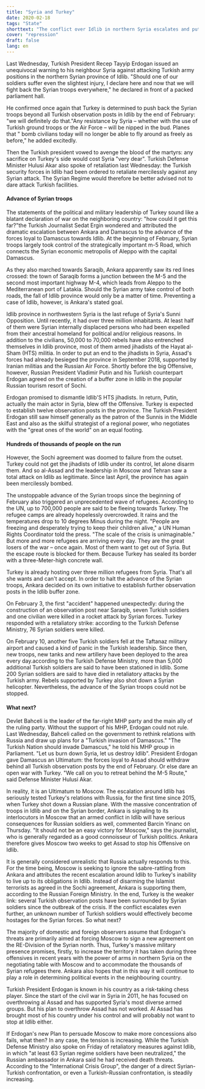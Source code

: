 ```yaml
---
title: "Syria and Turkey"
date: 2020-02-18
tags: "State"
shorttext: "The conflict over Idlib in northern Syria escalates and puts the Turkish-Russian relationship seriously to the test."
cover: "repression"
draft: false
lang: en
---
```


Last Wednesday, Turkish President Recep Tayyip Erdogan issued an unequivocal warning to his neighbour Syria against attacking Turkish army positions in the northern Syrian province of Idlib. "Should one of our soldiers suffer even the slightest injury, I declare here and now that we will fight back the Syrian troops everywhere," he declared in front of a packed parliament hall.

He confirmed once again that Turkey is determined to push back the Syrian troops beyond all Turkish observation posts in Idlib by the end of February: "we will definitely do that."Any resistance by Syria – whether with the use of Turkish ground troops or the Air Force – will be nipped in the bud. Planes that " bomb civilians today will no longer be able to fly around as freely as before," he added excitedly.

Then the Turkish president vowed to avenge the blood of the martyrs: any sacrifice on Turkey's side would cost Syria "very dear". Turkish Defense Minister Hulusi Akar also spoke of retaliation last Wednesday: the Turkish security forces in Idlib had been ordered to retaliate mercilessly against any Syrian attack. The Syrian Regime would therefore be better advised not to dare attack Turkish facilities.

#### Advance of Syrian troops

The statements of the political and military leadership of Turkey sound like a blatant declaration of war on the neighboring country: "how could it get this far?"the Turkish Journalist Sedat Ergin wondered and attributed the dramatic escalation between Ankara and Damascus to the advance of the forces loyal to Damascus towards Idlib. At the beginning of February, Syrian troops largely took control of the strategically important m-5 Road, which connects the Syrian economic metropolis of Aleppo with the capital Damascus.

As they also marched towards Saraqib, Ankara apparently saw its red lines crossed: the town of Saraqib forms a junction between the M-5 and the second most important highway M-4, which leads from Aleppo to the Mediterranean port of Latakia. Should the Syrian army take control of both roads, the fall of Idlib province would only be a matter of time. Preventing a case of Idlib, however, is Ankara's stated goal.

Idlib province in northwestern Syria is the last refuge of Syria's Sunni Opposition. Until recently, it had over three million inhabitants. At least half of them were Syrian internally displaced persons who had been expelled from their ancestral homeland for political and/or religious reasons. In addition to the civilians, 50,000 to 70,000 rebels have also entrenched themselves in Idlib province, most of them armed jihadists of the Hayat al-Sham (HTS) militia. In order to put an end to the jihadists in Syria, Assad's forces had already besieged the province in September 2018, supported by Iranian militias and the Russian Air Force. Shortly before the big Offensive, however, Russian President Vladimir Putin and his Turkish counterpart Erdogan agreed on the creation of a buffer zone in Idlib in the popular Russian tourism resort of Sochi.

Erdogan promised to dismantle Idlib'S HTS jihadists. In return, Putin, actually the main actor in Syria, blew off the Offensive. Turkey is expected to establish twelve observation posts in the province. The Turkish President Erdogan still saw himself generally as the patron of the Sunnis in the Middle East and also as the skilful strategist of a regional power, who negotiates with the "great ones of the world" on an equal footing.

#### Hundreds of thousands of people on the run

However, the Sochi agreement was doomed to failure from the outset. Turkey could not get the jihadists of Idlib under its control, let alone disarm them. And so al-Assad and the leadership in Moscow and Tehran saw a total attack on Idlib as legitimate. Since last April, the province has again been mercilessly bombed.

The unstoppable advance of the Syrian troops since the beginning of February also triggered an unprecedented wave of refugees. According to the UN, up to 700,000 people are said to be fleeing towards Turkey. The refugee camps are already hopelessly overcrowded. It rains and the temperatures drop to 10 degrees Minus during the night. "People are freezing and desperately trying to keep their children alive," a UN Human Rights Coordinator told the press. "The scale of the crisis is unimaginable." But more and more refugees are arriving every day. They are the great losers of the war – once again. Most of them want to get out of Syria. But the escape route is blocked for them. Because Turkey has sealed its border with a three-Meter-high concrete wall.

Turkey is already hosting over three million refugees from Syria. That's all she wants and can't accept. In order to halt the advance of the Syrian troops, Ankara decided on its own initiative to establish further observation posts in the Idlib buffer zone.

On February 3, the first "accident" happened unexpectedly: during the construction of an observation post near Saraqib, seven Turkish soldiers and one civilian were killed in a rocket attack by Syrian forces. Turkey responded with a retaliatory strike: according to the Turkish Defense Ministry, 76 Syrian soldiers were killed.

On February 10, another five Turkish soldiers fell at the Taftanaz military airport and caused a kind of panic in the Turkish leadership. Since then, new troops, new tanks and new artillery have been deployed to the area every day.according to the Turkish Defense Ministry, more than 5,000 additional Turkish soldiers are said to have been stationed in Idlib. Some 200 Syrian soldiers are said to have died in retaliatory attacks by the Turkish army. Rebels supported by Turkey also shot down a Syrian helicopter. Nevertheless, the advance of the Syrian troops could not be stopped.

#### What next?

Devlet Bahceli is the leader of the far-right MHP party and the main ally of the ruling party. Without the support of his MHP, Erdogan could not rule. Last Wednesday, Bahceli called on the government to rethink relations with Russia and draw up plans for a "Turkish invasion of Damascus." "The Turkish Nation should invade Damascus," he told his MHP group in Parliament. "Let us burn down Syria, let us destroy Idlib". President Erdogan gave Damascus an Ultimatum: the forces loyal to Assad should withdraw behind all Turkish observation posts by the end of February. Or else dare an open war with Turkey. "We call on you to retreat behind the M-5 Route," said Defense Minister Hulusi Akar.

In reality, it is an Ultimatum to Moscow. The escalation around Idlib has seriously tested Turkey's relations with Russia, for the first time since 2015, when Turkey shot down a Russian plane. With the massive concentration of troops in Idlib and on the Syrian border, Ankara is signaling to its interlocutors in Moscow that an armed conflict in Idlib will have serious consequences for Russian soldiers as well, commented Barcin Yinanc on Thursday. "It should not be an easy victory for Moscow," says the journalist, who is generally regarded as a good connoisseur of Turkish politics. Ankara therefore gives Moscow two weeks to get Assad to stop his Offensive on Idlib.

It is generally considered unrealistic that Russia actually responds to this. For the time being, Moscow is seeking to ignore the sabre-rattling from Ankara and attributes the recent escalation around Idlib to Turkey's inability to live up to its obligations in Idlib. Instead of disarming the Islamist terrorists as agreed in the Sochi agreement, Ankara is supporting them, according to the Russian Foreign Ministry. In the end, Turkey is the weaker link: several Turkish observation posts have been surrounded by Syrian soldiers since the outbreak of the crisis. If the conflict escalates even further, an unknown number of Turkish soldiers would effectively become hostages for the Syrian forces. So what next?

The majority of domestic and foreign observers assume that Erdogan's threats are primarily aimed at forcing Moscow to sign a new agreement on the RE-Division of the Syrian north. Thus, Turkey's massive military presence promises, firstly, to increase the territory it has taken during three offensives in recent years with the power of arms in northern Syria on the negotiating table with Moscow and to accommodate the thousands of Syrian refugees there. Ankara also hopes that in this way it will continue to play a role in determining political events in the neighbouring country.

Turkish President Erdogan is known in his country as a risk-taking chess player. Since the start of the civil war in Syria in 2011, he has focused on overthrowing al Assad and has supported Syria's most diverse armed groups. But his plan to overthrow Assad has not worked. Al Assad has brought most of his country under his control and will probably not want to stop at Idlib either.

If Erdogan's new Plan to persuade Moscow to make more concessions also fails, what then? In any case, the tension is increasing. While the Turkish Defense Ministry also spoke on Friday of retaliatory measures against Idlib, in which "at least 63 Syrian regime soldiers have been neutralized," the Russian ambassador in Ankara said he had received death threats. According to the "International Crisis Group", the danger of a direct Syrian-Turkish confrontation, or even a Turkish-Russian confrontation, is steadily increasing.
